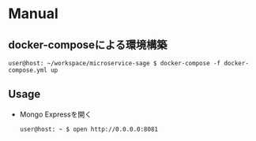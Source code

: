# Manual
## docker-composeによる環境構築

```ShellSession
user@host: ~/workspace/microservice-sage $ docker-compose -f docker-compose.yml up
```

## Usage

- Mongo Expressを開く
    ```ShellSession
    user@host: ~ $ open http://0.0.0.0:8081
    ```